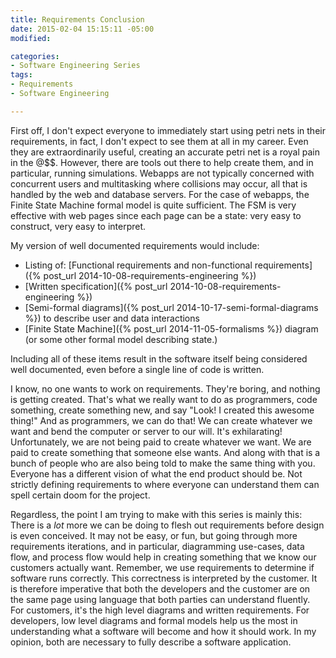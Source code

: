```yaml
---
title: Requirements Conclusion
date: 2015-02-04 15:15:11 -05:00
modified:

categories:
- Software Engineering Series
tags:
- Requirements
- Software Engineering

---
```

First off, I don't expect everyone to immediately start using petri nets in their requirements, in fact, I don't expect to see them at all in my career. Even they are extraordinarily useful, creating an accurate petri net is a royal pain in the @$$. However, there are tools out there to help create them, and in particular, running simulations. Webapps are not typically concerned with concurrent users and multitasking where collisions may occur, all that is handled by the web and database servers. For the case of webapps, the Finite State Machine formal model is quite sufficient. The FSM is very effective with web pages since each page can be a state: very easy to construct, very easy to interpret.

My version of well documented requirements would include:

*   Listing of: [Functional requirements and non-functional requirements]({% post_url 2014-10-08-requirements-engineering %})
*   [Written specification]({% post_url 2014-10-08-requirements-engineering %})
*   [Semi-formal diagrams]({% post_url 2014-10-17-semi-formal-diagrams %}) to describe user and data interactions
*   [Finite State Machine]({% post_url 2014-11-05-formalisms %}) diagram (or some other formal model describing state.)

Including all of these items result in the software itself being considered well documented, even before a single line of code is written.

I know, no one wants to work on requirements. They're boring, and nothing is getting created. That's what we really want to do as programmers, code something, create something new, and say "Look! I created this awesome thing!" And as programmers, we can do that! We can create whatever we want and bend the computer or server to our will. It's exhilarating! Unfortunately, we are not being paid to create whatever we want. We are paid to create something that someone else wants. And along with that is a bunch of people who are also being told to make the same thing with you. Everyone has a different vision of what the end product should be. Not strictly defining requirements to where everyone can understand them can spell certain doom for the project.

Regardless, the point I am trying to make with this series is mainly this:  
There is a _lot_ more we can be doing to flesh out requirements before design is even conceived. It may not be easy, or fun, but going through more requirements iterations, and in particular, diagramming use-cases, data flow, and process flow would help in creating something that we know our customers actually want. Remember, we use requirements to determine if software runs correctly. This correctness is interpreted by the customer. It is therefore imperative that both the developers and the customer are on the same page using language that both parties can understand fluently. For customers, it's the high level diagrams and written requirements. For developers, low level diagrams and formal models help us the most in understanding what a software will become and how it should work. In my opinion, both are necessary to fully describe a software application.
